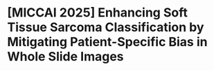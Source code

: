 # [MICCAI 2025] Enhancing Soft Tissue Sarcoma Classification by Mitigating Patient-Specific Bias in Whole Slide Images
